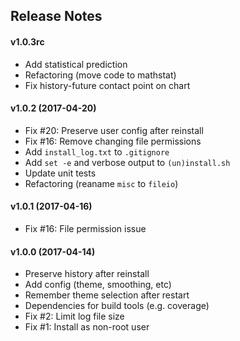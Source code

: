 Release Notes
-------------
#### v1.0.3rc
- Add statistical prediction
- Refactoring (move code to mathstat)
- Fix history-future contact point on chart

#### v1.0.2 (2017-04-20)
- Fix #20: Preserve user config after reinstall
- Fix #16: Remove changing file permissions
- Add `install_log.txt` to `.gitignore`
- Add `set -e` and verbose output to `(un)install.sh`
- Update unit tests
- Refactoring (reaname `misc` to `fileio`)

#### v1.0.1 (2017-04-16)
- Fix #16: File permission issue 

#### v1.0.0 (2017-04-14)
- Preserve history after reinstall
- Add config (theme, smoothing, etc)
- Remember theme selection after restart
- Dependencies for build tools (e.g. coverage)
- Fix #2: Limit log file size
- Fix #1: Install as non-root user
